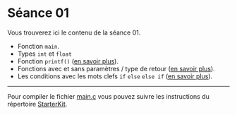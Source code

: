# Séance 01

Vous trouverez ici le contenu de la séance 01.

- Fonction ``main``.
- Types ``int`` et ``float``
- Fonction ``printf()`` ([en savoir plus](https://www.tutorialspoint.com/c_standard_library/c_function_printf.htm)).
- Fonctions avec et sans paramètres / type de retour ([en savoir plus](https://www.tutorialspoint.com/cprogramming/c_functions.htm)).
- Les conditions avec les mots clefs ``if`` ``else`` ``else if`` ([en savoir plus](https://www.tutorialspoint.com/cprogramming/if_else_statement_in_c.htm)).

---

Pour compiler le fichier [main.c](main.c) vous pouvez suivre les instructions du répertoire [StarterKit](https://github.com/paccpp/StarterKit).
